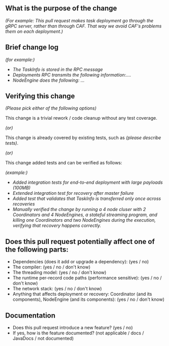 <!--
*Thank you very much for contributing to NebulaStream - we are happy that you want to help us improve NebulaStream. To help the NES team review your contribution in the best possible way, please go through the checklist below, which will get the contribution into a shape in which it can be best reviewed.*

*Please understand that we do not do this to make contributions to NES a hassle. In order to uphold a high standard of quality for code contributions, while at the same time managing a large number of contributions, we need contributors to prepare the contributions well, and give reviewers enough contextual information for the review. Please also understand that contributions that do not follow this guide will take longer to review and thus typically be picked up with lower priority by the NES team (and usually will be given to Steffen :D).*

## Contribution Checklist

  - Make sure that the pull request corresponds to a Github issues.
  
  - Name the pull request in the form "ISSUE: Title of the pull request", where *ISSUE* should be replaced by the actual issue number. 

  - Fill out the template below to describe the changes contributed by the pull request. That will give reviewers the context they need to do the review.
  
  - Make sure that the change passes the automated tests, i.e., `make test` passes. 

  - Each pull request should address only one issue, not mix up code from multiple issues.
  
  - Each commit in the pull request has a meaningful commit message (including the issue id)

  - Once all items of the checklist are addressed, remove the above text and this checklist, leaving only the filled out template below.

-->

## What is the purpose of the change

*(For example: This pull request makes task deployment go through the gRPC server, rather than through CAF. That way we avoid CAF's problems them on each deployment.)*


## Brief change log

*(for example:)*
  - *The TaskInfo is stored in the RPC message*
  - *Deployments RPC transmits the following information:....*
  - *NodeEngine does the following: ...*


## Verifying this change

*(Please pick either of the following options)*

This change is a trivial rework / code cleanup without any test coverage.

*(or)*

This change is already covered by existing tests, such as *(please describe tests)*.

*(or)*

This change added tests and can be verified as follows:

*(example:)*
  - *Added integration tests for end-to-end deployment with large payloads (100MB)*
  - *Extended integration test for recovery after master failure*
  - *Added test that validates that TaskInfo is transferred only once across recoveries*
  - *Manually verified the change by running a 4 node cluser with 2 Coordinators and 4 NodeEngines, a stateful streaming program, and killing one Coordinators and two NodeEngines during the execution, verifying that recovery happens correctly.*

## Does this pull request potentially affect one of the following parts:

  - Dependencies (does it add or upgrade a dependency): (yes / no)
  - The compiler: (yes / no / don't know)
  - The threading model: (yes / no / don't know)
  - The runtime per-record code paths (performance sensitive): (yes / no / don't know)
  - The network stack: (yes / no / don't know)
  - Anything that affects deployment or recovery: Coordinator (and its components), NodeEngine (and its components): (yes / no / don't know)

## Documentation

  - Does this pull request introduce a new feature? (yes / no)
  - If yes, how is the feature documented? (not applicable / docs / JavaDocs / not documented)